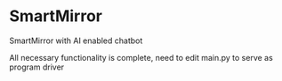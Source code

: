 # SmartMirror
SmartMirror with AI enabled chatbot

All necessary functionality is complete, need to edit main.py to serve as program driver
